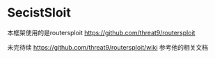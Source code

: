 # SecistSloit
本框架使用的是routersploit
https://github.com/threat9/routersploit

未完待续
https://github.com/threat9/routersploit/wiki
参考他的相关文档
